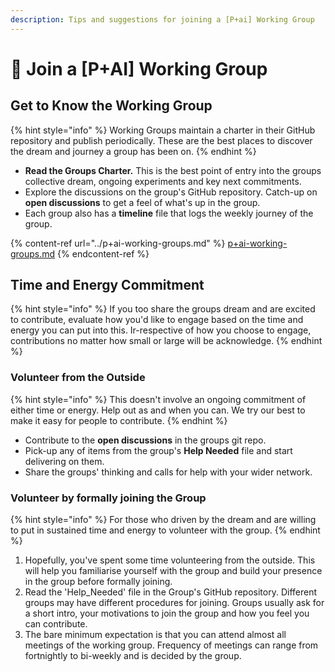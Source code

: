 ```yaml
---
description: Tips and suggestions for joining a [P+ai] Working Group
---
```


# 👊 Join a \[P+AI] Working Group

## Get to Know the Working Group

{% hint style="info" %}
Working Groups maintain a charter in their GitHub repository and publish periodically. These are the best places to discover the dream and journey a group has been on.
{% endhint %}

* **Read the Groups Charter.** This is the best point of entry into the groups collective dream, ongoing experiments and key next commitments.
* Explore the discussions on the group's GitHub repository. Catch-up on **open discussions** to get a feel of what's up in the group.
* Each group also has a **timeline** file that logs the weekly journey of the group.

{% content-ref url="../p+ai-working-groups.md" %}
[p+ai-working-groups.md](../p+ai-working-groups.md)
{% endcontent-ref %}

## Time and Energy Commitment

{% hint style="info" %}
If you too share the groups dream and are excited to contribute, evaluate how you'd like to engage based on the time and energy you can put into this. Ir-respective of how you choose to engage, contributions no matter how small or large will be acknowledge.
{% endhint %}

### Volunteer from the Outside

{% hint style="info" %}
This doesn't involve an ongoing commitment of either time or energy. Help out as and when you can. We try our best to make it easy for people to contribute.
{% endhint %}

* Contribute to the **open discussions** in the groups git repo.
* Pick-up any of items from the group's **Help Needed** file and start delivering on them.
* Share the groups' thinking and calls for help with your wider network.

### Volunteer by formally joining the Group

{% hint style="info" %}
For those who driven by the dream and are willing to put in sustained time and energy to volunteer with the group.
{% endhint %}

1. Hopefully, you've spent some time volunteering from the outside. This will help you familiarise yourself with the group and build your presence in the group before formally joining.
2. Read the 'Help\_Needed' file in the Group's GitHub repository. Different groups may have different procedures for joining. Groups usually ask for a short intro, your motivations to join the group and how you feel you can contribute.
3. The bare minimum expectation is that you can attend almost all meetings of the working group. Frequency of meetings can range from fortnightly to bi-weekly and is decided by the group.
